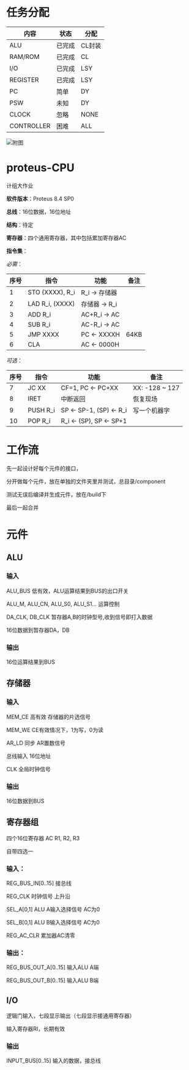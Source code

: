 # 任务分配

内容 | 状态 | 分配
---  | --- | ---
ALU | 已完成 | CL封装
RAM/ROM | 已完成 | CL
I/O | 已完成 | LSY
REGISTER | 已完成 | LSY
PC | 简单 | DY
PSW | 未知 | DY
CLOCK | 忽略 | NONE
CONTROLLER | 困难 | ALL

![附图](http://owvqyk7j0.bkt.clouddn.com/proteus-cpu-all.png)


# proteus-CPU

计组大作业

__软件版本__：Proteus 8.4 SP0

__总线__：16位数据，16位地址

__结构__：待定

__寄存器__：四个通用寄存器，其中包括累加寄存器AC

__指令集__：

_必需_：

序号 | 指令 | 功能 | 备注
-----|-----|-----|----
   1  |STO (XXXX), R\_i |  R\_i -> 存储器  | 
   2  |LAD R\_i, (XXXX) |  存储器 -> R\_i  | 
   3  |ADD R\_i |  AC+R\_i -> AC  | 
   4  |SUB R\_i |  AC-R\_i -> AC  | 
   5  |JMP XXXX |  PC <- XXXXH  |  64KB
   6  |CLA |  AC <- 0000H  | 

_可选_：

序号 | 指令 | 功能 | 备注
-----|-----|-----|----
  7  |JC XX | CF=1, PC <- PC+XX  |  XX: -128 ~ 127
  8  |IRET |  中断返回  | 恢复现场
  9  |PUSH R\_i | SP <- SP-1, (SP) <- R\_i  |  写一个机器字
  10  |POP R\_i | R\_i <- (SP), SP <- SP+1  | 


# 工作流

先一起设计好每个元件的接口，

分开做每个元件，放在单独的文件夹里并测试，总目录/component

测试无误后编译并生成元件，放在/build下

最后一起合并


# 元件

## ALU

### 输入

ALU_BUS 低有效，ALU运算结果到BUS的出口开关

ALU_M, ALU_CN, ALU_S0, ALU_S1... 运算控制

DA_CLK, DB_CLK 暂存器A,B的时钟型号,收到信号即打入数据

16位数据到暂存器DA，DB

### 输出

16位运算结果到BUS

## 存储器

### 输入

MEM_CE 高有效 存储器的片选信号

MEM_WE CE有效情况下，1为写，0为读

AR_LD 同步 AR置数信号

总线输入 16位地址

CLK 全局时钟信号

### 输出

16位数据到BUS


## 寄存器组

四个16位寄存器 AC R1, R2, R3

自带四选一

### 输入：

REG\_BUS_IN[0..15] 接总线

REG_CLK 时钟信号 上升沿

SEL_A[0,1] ALU A输入选择信号 AC为0

SEL_B[0,1] ALU B输入选择信号 AC为0

REG\_AC\_CLR 累加器AC清零


### 输出：

REG\_BUS\_OUT_A[0..15] 输入ALU A端

REG\_BUS\_OUT_B[0..15] 输入ALU B端


## I/O

逻辑门输入，七段显示输出（七段显示接通用寄存器）

输入寄存器RI，长期有效

### 输出

INPUT_BUS[0..15] 输入的数据，接总线
